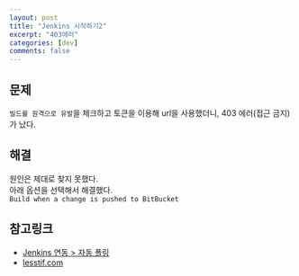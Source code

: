 ```yaml
---
layout: post
title: "Jenkins 시작하기2"
excerpt: "403에러"
categories: [dev]
comments: false
---
```


## 문제
`빌드를 원격으로 유발`을 체크하고 토큰을 이용해 url을 사용했더니, 403 에러(접근 금지)가 났다.

## 해결
원인은 제대로 찾지 못했다.  
아래 옵션을 선택해서 해결했다.  
`Build when a change is pushed to BitBucket`

## 참고링크
- [Jenkins 연동 > 자동 폴링](http://www.flask.moe/jenkins/polling/auto)
- [lesstif.com](https://www.lesstif.com/pages/viewpage.action?pageId=22053458)


